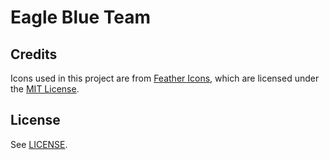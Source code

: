 # Eagle Blue Team

## Credits

Icons used in this project are from [Feather Icons](https://feathericons.com), which are licensed under the [MIT License](https://opensource.org/licenses/MIT).

## License

See [LICENSE](https://github.com/EGLBLUE/eglblue.github.io/blob/main/LICENSE).
